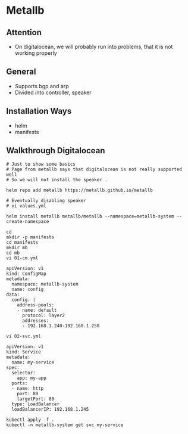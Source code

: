 # Metallb 

## Attention 

  * On digitalocean, we will probably run into problems, that it is not working properly 

## General 

  * Supports bgp and arp 
  * Divided into controller, speaker 

## Installation Ways  

  * helm 
  * manifests 

## Walkthrough Digitalocean 

```
# Just to show some basics 
# Page from metallb says that digitalocean is not really supported well 
# So we will not install the speaker .

helm repo add metallb https://metallb.github.io/metallb 
```

```
# Eventually disabling speaker 
# vi values.yml 

```

```
helm install metallb metallb/metallb --namespace=metallb-system --create-namespace 
```

```
cd
mkdir -p manifests
cd manifests 
mkdir mb 
cd mb 
vi 01-cm.yml 
```

```
apiVersion: v1
kind: ConfigMap
metadata:
  namespace: metallb-system
  name: config
data:
  config: |
    address-pools:
    - name: default
      protocol: layer2
      addresses:
      - 192.168.1.240-192.168.1.250

```

```
vi 02-svc.yml 
```

```
apiVersion: v1
kind: Service
metadata:
  name: my-service
spec:
  selector:
    app: my-app
  ports:
  - name: http
    port: 80
    targetPort: 80
  type: LoadBalancer
  loadBalancerIP: 192.168.1.245

```

```
kubectl apply -f .
kubectl -n metallb-system get svc my-service 
```
